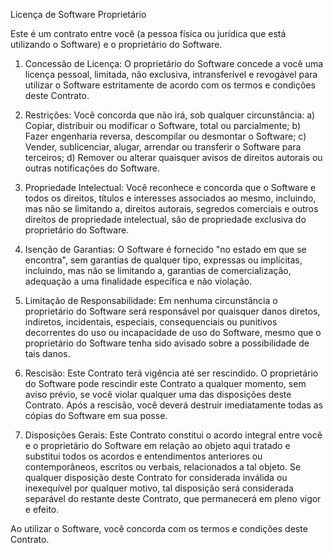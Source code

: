 Licença de Software Proprietário

Este é um contrato entre você (a pessoa física ou jurídica que está utilizando o Software) e o proprietário do Software. 

1. Concessão de Licença:
   O proprietário do Software concede a você uma licença pessoal, limitada, não exclusiva, intransferível e revogável para utilizar o Software estritamente de acordo com os termos e condições deste Contrato.

2. Restrições:
   Você concorda que não irá, sob qualquer circunstância:
   a) Copiar, distribuir ou modificar o Software, total ou parcialmente;
   b) Fazer engenharia reversa, descompilar ou desmontar o Software;
   c) Vender, sublicenciar, alugar, arrendar ou transferir o Software para terceiros;
   d) Remover ou alterar quaisquer avisos de direitos autorais ou outras notificações do Software.

3. Propriedade Intelectual:
   Você reconhece e concorda que o Software e todos os direitos, títulos e interesses associados ao mesmo, incluindo, mas não se limitando a, direitos autorais, segredos comerciais e outros direitos de propriedade intelectual, são de propriedade exclusiva do proprietário do Software.

4. Isenção de Garantias:
   O Software é fornecido "no estado em que se encontra", sem garantias de qualquer tipo, expressas ou implícitas, incluindo, mas não se limitando a, garantias de comercialização, adequação a uma finalidade específica e não violação.

5. Limitação de Responsabilidade:
   Em nenhuma circunstância o proprietário do Software será responsável por quaisquer danos diretos, indiretos, incidentais, especiais, consequenciais ou punitivos decorrentes do uso ou incapacidade de uso do Software, mesmo que o proprietário do Software tenha sido avisado sobre a possibilidade de tais danos.


6. Rescisão:
   Este Contrato terá vigência até ser rescindido. O proprietário do Software pode rescindir este Contrato a qualquer momento, sem aviso prévio, se você violar qualquer uma das disposições deste Contrato. Após a rescisão, você deverá destruir imediatamente todas as cópias do Software em sua posse.

7. Disposições Gerais:
   Este Contrato constitui o acordo integral entre você e o proprietário do Software em relação ao objeto aqui tratado e substitui todos os acordos e entendimentos anteriores ou contemporâneos, escritos ou verbais, relacionados a tal objeto. Se qualquer disposição deste Contrato for considerada inválida ou inexequível por qualquer motivo, tal disposição será considerada separável do restante deste Contrato, que permanecerá em pleno vigor e efeito.

Ao utilizar o Software, você concorda com os termos e condições deste Contrato.
